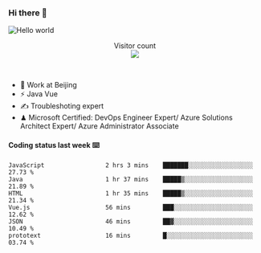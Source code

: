 ### Hi there 👋

<img src="https://raw.githubusercontent.com/sagar-viradiya/sagar-viradiya/master/resources/banner.png" alt="Hello world">
<p align="center"> 
  Visitor count<br/>
  <img src="https://profile-counter.glitch.me/youszoe/count.svg" />
</p>
<br/>

- 🍻 Work at Beijing 
- ⚡ Java Vue
- ✍️ Troubleshoting expert
- ♟  Microsoft Certified: DevOps Engineer Expert/ Azure Solutions Architect Expert/ Azure Administrator Associate

#### Coding status last week ⌨️

<!--START_SECTION:waka-->

```text
JavaScript                 2 hrs 3 mins    ███████░░░░░░░░░░░░░░░░░░   27.73 %
Java                       1 hr 37 mins    █████▒░░░░░░░░░░░░░░░░░░░   21.89 %
HTML                       1 hr 35 mins    █████▒░░░░░░░░░░░░░░░░░░░   21.34 %
Vue.js                     56 mins         ███░░░░░░░░░░░░░░░░░░░░░░   12.62 %
JSON                       46 mins         ██▓░░░░░░░░░░░░░░░░░░░░░░   10.49 %
prototext                  16 mins         █░░░░░░░░░░░░░░░░░░░░░░░░   03.74 %
```

<!--END_SECTION:waka-->

<br/>
<center><img src="http://ghchart.rshah.org/409ba5/yousazoe" alt="" /></center>


